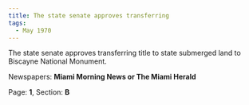 ```yaml
---  
title: The state senate approves transferring  
tags:  
  - May 1970  
---  
```

  
The state senate approves transferring title to state submerged land to Biscayne National Monument.  
  
Newspapers: **Miami Morning News or The Miami Herald**  
  
Page: **1**, Section: **B** 
